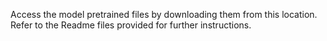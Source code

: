 Access the model pretrained files by downloading them from this location. Refer to the Readme files provided for further instructions.